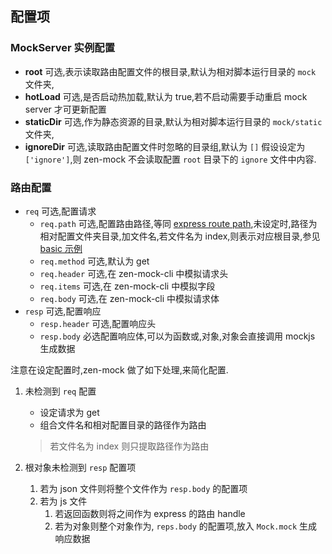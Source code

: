 
## 配置项
### MockServer 实例配置
* **root** 可选,表示读取路由配置文件的根目录,默认为相对脚本运行目录的 `mock` 文件夹,
* **hotLoad** 可选,是否启动热加载,默认为 true,若不启动需要手动重启 mock server 才可更新配置
* **staticDir** 可选,作为静态资源的目录,默认为相对脚本运行目录的 `mock/static` 文件夹,
* **ignoreDir** 可选,读取路由配置文件时忽略的目录组,默认为 `[]` 假设设定为 `['ignore']`,则 zen-mock 不会读取配置 `root` 目录下的 `ignore` 文件中内容.


### 路由配置
* `req` 可选,配置请求
    * `req.path` 可选,配置路由路径,等同 [express route path](http://expressjs.com/en/guide/routing.html#route-paths),未设定时,路径为相对配置文件夹目录,加文件名,若文件名为 index,则表示对应根目录,参见 [basic 示例](./README.md#配置示例说明)
    * `req.method` 可选,默认为 get
    * `req.header` 可选,在 zen-mock-cli 中模拟请求头
    * `req.items` 可选,在 zen-mock-cli 中模拟字段
    * `req.body` 可选,在 zen-mock-cli 中模拟请求体
* `resp` 可选,配置响应
    * `resp.header` 可选,配置响应头
    * `resp.body` 必选配置响应体,可以为函数或,对象,对象会直接调用 mockjs 生成数据

注意在设定配置时,zen-mock 做了如下处理,来简化配置.

1. 未检测到 `req` 配置
    * 设定请求为 get
    * 组合文件名和相对配置目录的路径作为路由
    
    > 若文件名为 index 则只提取路径作为路由
2. 根对象未检测到 `resp` 配置项
    1. 若为 json 文件则将整个文件作为 `resp.body` 的配置项
    2. 若为 js 文件
        1. 若返回函数则将之间作为 express 的路由 handle
        2. 若为对象则整个对象作为, `reps.body` 的配置项,放入 `Mock.mock` 生成响应数据

